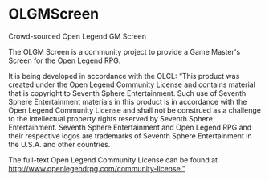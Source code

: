 # OLGMScreen
Crowd-sourced Open Legend GM Screen

The OLGM Screen is a community project to provide a Game Master's Screen for the Open Legend RPG.


It is being developed in accordance with the OLCL:
“This product was created under the Open Legend Community License and contains material that is copyright to Seventh Sphere Entertainment. Such use of Seventh Sphere Entertainment materials in this product is in accordance with the Open Legend Community License and shall not be construed as a challenge to the intellectual property rights reserved by Seventh Sphere Entertainment. Seventh Sphere Entertainment and Open Legend RPG and their respective logos are trademarks of Seventh Sphere Entertainment in the U.S.A. and other countries.

The full-text Open Legend Community License can be found at http://www.openlegendrpg.com/community-license.”
